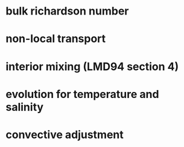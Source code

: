 
# bulk richardson number
# non-local transport
# interior mixing (LMD94 section 4)
# evolution for temperature and salinity
# convective adjustment